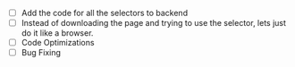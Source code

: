- [ ] Add the code for all the selectors to backend
- [ ] Instead of downloading the page and trying to use the selector, lets just do it like a browser.
- [ ] Code Optimizations
- [ ] Bug Fixing
